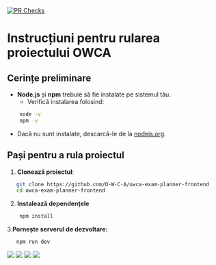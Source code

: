 [![PR Checks](https://github.com/O-W-C-A/owca-exam-planner-frontend/actions/workflows/pr-checks.yml/badge.svg)](https://github.com/O-W-C-A/owca-exam-planner-frontend/actions/workflows/pr-checks.yml)

# Instrucțiuni pentru rularea proiectului OWCA

## Cerințe preliminare

- **Node.js** și **npm** trebuie să fie instalate pe sistemul tău.
  - Verifică instalarea folosind:

```bash
    node -v
    npm -v
```

- Dacă nu sunt instalate, descarcă-le de la [nodejs.org](https://nodejs.org/).

## Pași pentru a rula proiectul

1. **Clonează proiectul**:

```bash
   git clone https://github.com/O-W-C-A/owca-exam-planner-frontend
   cd owca-exam-planner-frontend
```

2. **Instalează dependențele**

```bash
    npm install
```

3.**Pornește serverul de dezvoltare:**

```bash
   npm run dev
```

![](https://m.media-amazon.com/images/I/71ZjnV1eQYL.__AC_SX300_SY300_QL70_FMwebp_.jpg)
![](https://m.media-amazon.com/images/I/71ZjnV1eQYL.__AC_SX300_SY300_QL70_FMwebp_.jpg)
![](https://m.media-amazon.com/images/I/71ZjnV1eQYL.__AC_SX300_SY300_QL70_FMwebp_.jpg)
![](https://m.media-amazon.com/images/I/71ZjnV1eQYL.__AC_SX300_SY300_QL70_FMwebp_.jpg)
